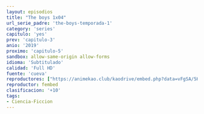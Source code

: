```yaml
---
layout: episodios
title: "The boys 1x04"
url_serie_padre: 'the-boys-temporada-1'
category: 'series'
capitulo: 'yes'
prev: 'capitulo-3'
anio: '2019'
proximo: 'capitulo-5'
sandbox: allow-same-origin allow-forms
idioma: 'Subtitulado'
calidad: 'Full HD'
fuente: 'cueva'
reproductores: ["https://animekao.club/kaodrive/embed.php?data=vFgSA/5HOzfNQYmMw/mQN43Esr0lVvU8NCUb8Xm/vxCS/PZdcA8MyDWIBp/zpr41d7oBcxYK6iSrU7Q+XbNo6aIxIknrrrHJNpV7u2ZS2eusW7Lb8cASWZKS9UqXeoWyXvNAQC775KAwKkaqROdawdQyEo0jfxf0liYocc73ENGwmkEnXDEROYtNJsyBf1S2C3WZJub6supGA4eFzFFyYwpH1rHcNELzNOdPTMXLi0J1RrG/ezkw/90/4uMkGWG+HZzZi20gZYLYceCRbeWZJ5XTGxc/npW4GeCptVxxOEcx2399mxEukXHGi3htq7Ib40pllJlL7+/MWYyPXsO1YQKMO5+EPyMoyMG34SuRRfh9ODa5vrFL9xAJxgk8RMHvHhE9GfbjHA4tLKCoqzdJkw==","https://gdriveplayer.co/embed2.php?link=4gEc%252FuiH6vtcKPl%252Fpv4pCAI69Y%252BEnybQJfVvNK7uh%252Fqbc9SH7vl1yjY6mJiRgDsxeDY%252BxVq6ySaVQGg5pZgMtLN58fSgqkXuf7cJWiwH8G24Kp7RrvoJwIOgibjzLRdCWJZnGTGsbU%252BeawHDzR97kb1lRtFCyuC9TRoXepFtITf8On4gdNlUiB2ScMc%252B%252B%252Blr5fZJLGfX7sBIFJL4xIT3p9","https://www.ilovefembed.best/v/ek3dma-emmrxq51"]
reproductor: fembed
clasificacion: '+10'
tags:
- Ciencia-Ficcion
---
```












